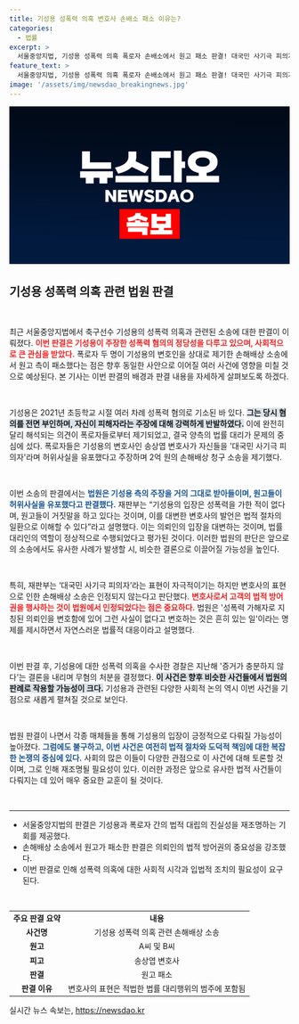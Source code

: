 ```yaml
---
title: 기성용 성폭력 의혹 변호사 손배소 패소 이유는?
categories:
  - 법률
excerpt: >
  서울중앙지법, 기성용 성폭력 의혹 폭로자 손배소에서 원고 패소 판결! 대국민 사기극 피의자 발언, 변호인의 정당한 입장 대변이라 꼬집혀. 법적인 시선에서 더욱 긴장감 넘치는 사건의 진실은? 클릭해 보세요!
feature_text: >
  서울중앙지법, 기성용 성폭력 의혹 폭로자 손배소에서 원고 패소 판결! 대국민 사기극 피의자 발언, 변호인의 정당한 입장 대변이라 꼬집혀. 법적인 시선에서 더욱 긴장감 넘치는 사건의 진실은? 클릭해 보세요!
image: '/assets/img/newsdao_breakingnews.jpg'
---
```


<p><img src="/assets/img/newsdao_breakingnews.jpg" alt="ranknews 속보" /></p>

<h2 data-ke-size="size26">기성용 성폭력 의혹 관련 법원 판결</h2>

<p data-ke-size="size16">&nbsp;</p>

<p>최근 서울중앙지법에서 축구선수 기성용의 성폭력 의혹과 관련된 소송에 대한 판결이 이뤄졌다. <b><span style="color: #ee2323;">이번 판결은 기성용이 주장한 성폭력 혐의의 정당성을 다루고 있으며, 사회적으로 큰 관심을 받았다.</span></b> 폭로자 두 명이 기성용의 변호인을 상대로 제기한 손해배상 소송에서 원고 측이 패소했다는 점은 향후 동일한 사안으로 이어질 여러 사건에 영향을 미칠 것으로 예상된다. 본 기사는 이번 판결의 배경과 판결 내용을 자세하게 살펴보도록 하겠다.</p>

<p data-ke-size="size16">&nbsp;</p>

<p>기성용은 2021년 초등학교 시절 여러 차례 성폭력 혐의로 기소된 바 있다. <b><span style="background-color: #21538527;">그는 당시 혐의를 전면 부인하며, 자신이 피해자라는 주장에 대해 강력하게 반발하였다.</span></b> 이에 완전히 달리 해석되는 의견이 폭로자들로부터 제기되었고, 결국 양측의 법률 대리가 문제의 중심에 섰다. 폭로자들은 기성용의 변호사인 송상엽 변호사가 자신들을 '대국민 사기극 피의자'라며 허위사실을 유포했다고 주장하며 2억 원의 손해배상 청구 소송을 제기했다.</p>

<p data-ke-size="size16">&nbsp;</p>

<p>이번 소송의 판결에서는 <b><span style="color: #1a5490;">법원은 기성용 측의 주장을 거의 그대로 받아들이며, 원고들이 허위사실을 유포했다고 판결했다.</span></b> 재판부는 “기성용의 입장은 성폭력을 가한 적이 없다며, 원고들이 거짓말을 하고 있다는 것이며, 이를 대변한 변호사의 발언은 법적 절차의 일환으로 이해할 수 있다”라고 설명했다. 이는 의뢰인의 입장을 대변하는 것이며, 법률 대리인의 역할이 정상적으로 수행되었다고 평가된 것이다. 이러한 법원의 판단은 앞으로의 소송에서도 유사한 사례가 발생할 시, 비슷한 결론으로 이끌어질 가능성을 높인다.</p>

<p data-ke-size="size16">&nbsp;</p>

<p>특히, 재판부는 ‘대국민 사기극 피의자’라는 표현이 자극적이기는 하지만 변호사의 표현으로 인한 손해배상 소송은 인정되지 않는다고 판단했다. <b><span style="color: #ee2323;">변호사로서 고객의 법적 방어권을 행사하는 것이 법원에서 인정되었다는 점은 중요하다.</span></b> 법원은 '성폭력 가해자로 지칭된 의뢰인을 변호함에 있어 그런 사실이 없다고 변호하는 것은 흔히 있는 일'이라는 명제를 제시하면서 자연스러운 법률적 대응이라고 설명했다.</p>

<p data-ke-size="size16">&nbsp;</p>

<p>이번 판결 후, 기성용에 대한 성폭력 의혹을 수사한 경찰은 지난해 '증거가 충분하지 않다'는 결론을 내리며 무혐의 처분을 결정했다. <b><span style="background-color: #21538527;">이 사건은 향후 비슷한 사건들에서 법원의 판례로 작용할 가능성이 크다.</span></b> 기성용과 관련된 다양한 사회적 논의 역시 이번 사건을 기점으로 새롭게 펼쳐질 것으로 보인다.</p>

<p data-ke-size="size16">&nbsp;</p>

<p>법원 판결이 나면서 각종 매체들을 통해 기성용의 입장이 긍정적으로 다뤄질 가능성이 높아졌다. <b><span style="color: #1a5490;">그럼에도 불구하고, 이번 사건은 여전히 법적 절차와 도덕적 책임에 대한 복잡한 논쟁의 중심에 있다.</span></b> 사회의 많은 이들이 다양한 관점으로 이 사건에 대해 토론할 것이며, 그로 인해 재조명될 필요성이 있다. 이러한 과정은 앞으로 유사한 법적 사건들이 다뤄지는 데 있어 매우 중요한 교훈이 될 것이다.</p>

<p data-ke-size="size16">&nbsp;</p>

<hr>

<ul>
<li>서울중앙지법의 판결은 기성용과 폭로자 간의 법적 대립의 진실성을 재조명하는 기회를 제공했다.</li>
<li>손해배상 소송에서 원고가 패소한 판결은 의뢰인의 법적 방어권의 중요성을 강조했다.</li>
<li>이번 판결로 인해 성폭력 의혹에 대한 사회적 시각과 입법적 조치의 필요성이 요구된다.</li>
</ul>

<p data-ke-size="size16">&nbsp;</p>

<table style="width: 100%; border-collapse: collapse;">
<tr>
<td style="text-align: center; height: 17px;"><b>주요 판결 요약</b></td>
<td style="text-align: center; height: 17px;"><b>내용</b></td>
</tr>
<tr>
<td style="text-align: center; height: 17px;"><b>사건명</b></td>
<td style="text-align: center; height: 17px;">기성용 성폭력 의혹 관련 손해배상 소송</td>
</tr>
<tr>
<td style="text-align: center; height: 17px;"><b>원고</b></td>
<td style="text-align: center; height: 17px;">A씨 및 B씨</td>
</tr>
<tr>
<td style="text-align: center; height: 17px;"><b>피고</b></td>
<td style="text-align: center; height: 17px;">송상엽 변호사</td>
</tr>
<tr>
<td style="text-align: center; height: 17px;"><b>판결</b></td>
<td style="text-align: center; height: 17px;">원고 패소</td>
</tr>
<tr>
<td style="text-align: center; height: 17px;"><b>판결 이유</b></td>
<td style="text-align: center; height: 17px;">변호사의 표현은 적법한 법률 대리행위의 범주에 포함됨</td>
</tr>
</table>

<p data-ke-size="size16"> </p>
실시간 뉴스 속보는, <a href="https://newsdao.kr" rel="dofollow">https://newsdao.kr</a>


